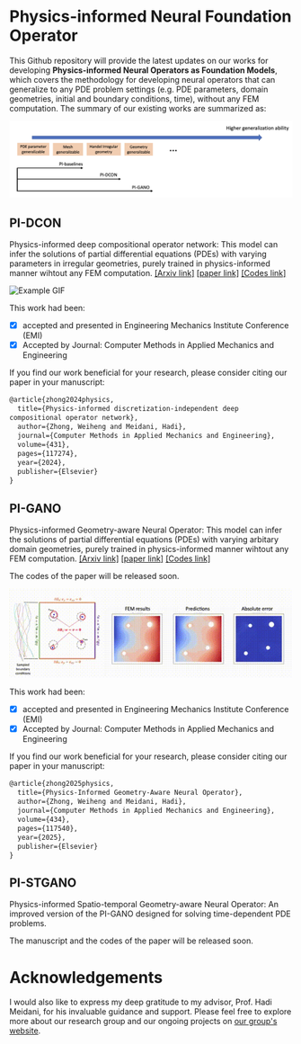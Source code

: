 # Physics-informed Neural Foundation Operator

This Github repository will provide the latest updates on our works for developing **Physics-informed Neural Operators as Foundation Models**, which covers the methodology for developing neural operators that can generalize to any PDE problem settings (e.g. PDE parameters, domain geometries, initial and boundary conditions, time), without any FEM computation. The summary of our existing works are summarized as:

![png](images/model_comparison.png)

## PI-DCON

Physics-informed deep compositional operator network: This model can infer the solutions of partial differential equations (PDEs) with varying parameters in irregular geometries, purely trained in physics-informed manner wihtout any FEM computation. [[Arxiv link]](https://arxiv.org/html/2404.13646v1) [[paper link]](https://www.sciencedirect.com/science/article/abs/pii/S0045782524005309) [[Codes link]](https://github.com/WeihengZ/PI-GANO)

![Example GIF](images/darcy_dcon.gif)

This work had been:
  - [x] accepted and presented in Engineering Mechanics Institute Conference (EMI)
  - [x] Accepted by Journal: Computer Methods in Applied Mechanics and Engineering

If you find our work beneficial for your research, please consider citing our paper in your manuscript:
```
@article{zhong2024physics,
  title={Physics-informed discretization-independent deep compositional operator network},
  author={Zhong, Weiheng and Meidani, Hadi},
  journal={Computer Methods in Applied Mechanics and Engineering},
  volume={431},
  pages={117274},
  year={2024},
  publisher={Elsevier}
}
```

## PI-GANO

Physics-informed Geometry-aware Neural Operator: This model can infer the solutions of partial differential equations (PDEs) with varying arbitary domain geometries, purely trained in physics-informed manner wihtout any FEM computation. [[Arxiv link]](https://arxiv.org/html/2408.01600v1) [[paper link]](https://www.sciencedirect.com/science/article/pii/S0045782524007941?via%3Dihub) [[Codes link]]()

The codes of the paper will be released soon.

![Example GIF](images/plate_gano.gif)

This work had been:
  - [x] accepted and presented in Engineering Mechanics Institute Conference (EMI)
  - [x] Accepted by Journal: Computer Methods in Applied Mechanics and Engineering

If you find our work beneficial for your research, please consider citing our paper in your manuscript:
```
@article{zhong2025physics,
  title={Physics-Informed Geometry-Aware Neural Operator},
  author={Zhong, Weiheng and Meidani, Hadi},
  journal={Computer Methods in Applied Mechanics and Engineering},
  volume={434},
  pages={117540},
  year={2025},
  publisher={Elsevier}
}
```

## PI-STGANO

Physics-informed Spatio-temporal Geometry-aware Neural Operator: An improved version of the PI-GANO designed for solving time-dependent PDE problems.

The manuscript and the codes of the paper will be released soon.

# Acknowledgements

I would also like to express my deep gratitude to my advisor, Prof. Hadi Meidani, for his invaluable guidance and support. Please feel free to explore more about our research group and our ongoing projects on [our group's website](https://uq.cee.illinois.edu/).


